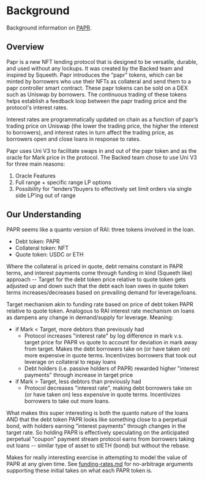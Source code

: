 # Background

Background information on [PAPR](https://papr.wtf).


## Overview

Papr is a new NFT lending protocol that is designed to be versatile, durable, and used without any lockups. It was created by the Backed team and inspired
by Squeeth. Papr introduces the “papr" tokens, which can be minted by borrowers who use their NFTs as collateral and send them to a papr controller smart
contract. These papr tokens can be sold on a DEX such as Uniswap by borrowers. The continuous trading of these tokens helps establish a feedback loop
between the papr trading price and the protocol's interest rates.

Interest rates are programmatically updated on chain as a function of papr’s trading price on Uniswap (the lower the trading price, the higher the interest
to borrowers), and interest rates in turn affect the trading price, as borrowers open and close loans in response to rates.

Papr uses Uni V3 to facilitate swaps in and out of the papr token and as the oracle for Mark price in the protocol. The Backed team chose to use Uni V3 for
three main reasons:

1. Oracle Features
2. Full range + specific range LP options
3. Possibility for “lenders”/buyers to effectively set limit orders via single side LP’ing out of range


## Our Understanding

PAPR seems like a quanto version of RAI: three tokens involved in the loan.
  - Debt token: PAPR
  - Collateral token: NFT
  - Quote token: USDC or ETH

Where the collateral is priced in quote, debt remains constant in PAPR terms, and interest payments come through funding in kind (Squeeth like)
approach -- Target for the debt token price relative to quote token gets adjusted up and down such that the debt each loan owes in quote token terms
increases/decreases based on prevailing demand for leverage/loans.

Target mechanism akin to funding rate based on price of debt token PAPR relative to quote token. Analogous to RAI interest rate mechanism on loans as
dampens any change in demand/supply for leverage. Meaning:
  - if Mark < Target, more debtors than previously had
    - Protocol increases "interest rate" by log difference in mark v.s. target price for PAPR vs quote to account for deviation in mark away from target.
      Makes the debt borrowers take on (or have taken on) more expensive in quote terms. Incentivizes borrowers that took out leverage on collateral to repay loans
    - Debt holders (i.e. passive holders of PAPR) rewarded higher "interest payments" through increase in target price 
  - if Mark > Target, less debtors than previously had
    - Protocol decreases "interest rate", making debt borrowers take on (or have taken on) less expensive in quote terms. Incentivizes borrowers to take out more loans.

What makes this super interesting is both the quanto nature of the loans AND that the debt token PAPR looks like something close to a perpetual bond, with holders
earning "interest payments" through changes in the target rate. So holding PAPR is effectively speculating on the anticipated perpetual "coupon" payment stream protocol
earns from borrowers taking out loans -- similar type of asset to stETH (bond) but without the rebase.

Makes for really interesting exercise in attempting to model the value of PAPR at any given time. See [funding-rates.md](./funding-rates.md) for no-arbitrage arguments
supporting these initial takes on what each PAPR token is.
